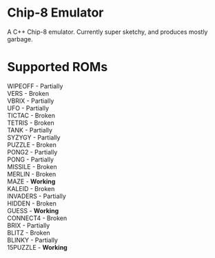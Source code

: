 # Chip-8 Emulator
A C++ Chip-8 emulator. Currently super sketchy, and produces mostly garbage.  
  
# Supported ROMs
WIPEOFF  -  Partially  
VERS     -  Broken  
VBRIX    -  Partially  
UFO      -  Partially  
TICTAC   -  Broken  
TETRIS   -  Broken  
TANK     -  Partially  
SYZYGY   -  Partially  
PUZZLE   -  Broken  
PONG2    -  Partially  
PONG     -  Partially  
MISSILE  -  Broken  
MERLIN   -  Broken  
MAZE     -  **Working**  
KALEID   -  Broken  
INVADERS -  Partially  
HIDDEN   -  Broken  
GUESS    -  **Working**  
CONNECT4 -  Broken  
BRIX     -  Partially  
BLITZ    -  Broken  
BLINKY   -  Partially  
15PUZZLE -  **Working**  